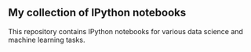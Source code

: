 ## My collection of IPython notebooks
This repository contains IPython notebooks for various data science and machine learning tasks.  

